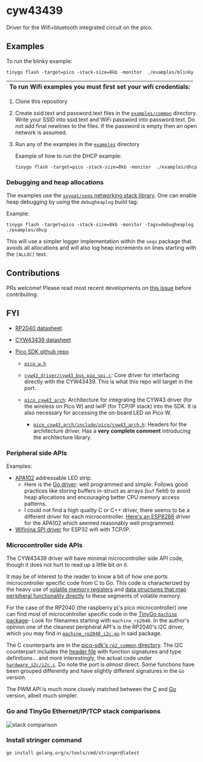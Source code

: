 # cyw43439
Driver for the Wifi+bluetooth integrated circuit on the pico.

## Examples
To run the blinky example:
```shell
tinygo flash -target=pico -stack-size=8kb -monitor  ./examples/blinky
```

| To run Wifi examples you must first set your wifi credentials: |
|---|

1. Clone this repository

2. Create ssid.text and password.text files in the [`examples/common`](examples/common) directory. Write your SSID into ssid.text and WiFi password into password.text. Do not add final newlines to the files. If the password is empty then an open network is assumed.

3. Run any of the examples in the [`examples`](./examples) directory

    Example of how to run the DHCP example:
    ```shell
    tinygo flash -target=pico -stack-size=8kb -monitor  ./examples/dhcp
    ```

### Debugging and heap allocations
The examples use the [`soypat/seqs` networking stack library](https://github.com/soypat/seqs/). One can enable heap debugging by using the `debugheaplog` build tag:

Example:
 ```shell
tinygo flash -target=pico -stack-size=8kb -monitor -tags=debugheaplog  ./examples/dhcp
```
This will use a simpler logger implementation within the `seqs` package that avoids all allocations and will also log heap increments on lines starting with the `[ALLOC]` text.


## Contributions
PRs welcome! Please read most recent developments on [this issue](https://github.com/tinygo-org/tinygo/issues/2947) before contributing.

## FYI
* [RP2040 datasheet](https://datasheets.raspberrypi.com/rp2040/rp2040-datasheet.pdf).

* [CYW43439 datasheet](https://www.infineon.com/dgdl/Infineon-CYW43439-DataSheet-v03_00-EN.pdf?fileId=8ac78c8c8386267f0183c320336c029f)

* [Pico SDK github repo](https://github.com/raspberrypi/pico-sdk)
    * [`pico_w.h`](https://github.com/raspberrypi/pico-sdk/blob/master/src/boards/include/boards/pico_w.h)
    
    * [`cyw43_driver/cyw43_bus_pio_spi.c`](https://github.com/raspberrypi/pico-sdk/blob/master/src/rp2_common/cyw43_driver/cyw43_bus_pio_spi.c): Core driver for interfacing directly with the CYW43439. This is what this repo will target in the port. 
    
    * [`pico_cyw43_arch`](https://github.com/raspberrypi/pico-sdk/blob/master/src/rp2_common/pico_cyw43_arch): Architecture for integrating the CYW43 driver (for the wireless on Pico W) and lwIP (for TCP/IP stack) into the SDK. It is also necessary for accessing the on-board LED on Pico W.
        * [`pico_cyw43_arch/include/pico/cyw43_arch.h`](https://github.com/raspberrypi/pico-sdk/blob/master/src/rp2_common/pico_cyw43_arch/include/pico/cyw43_arch.h): Headers for the architecture driver. Has a **very complete comment** introducing the architecture library.

### Peripheral side APIs
Examples:
* [APA102](https://www.pololu.com/product/2554) addressable LED strip. 
    - Here is the [Go driver](https://github.com/tinygo-org/drivers/blob/release/apa102/apa102.go): well programmed and simple. Follows good practices like storing buffers in-struct as arrays (`buf` field) to avoid heap allocations and encouraging better CPU memory access patterns.
    - I could not find a high quality C or C++ driver, there seems to be a different driver for each microcontroller. [Here's an ESP8266](https://github.com/leonyuhanov/esp8266apa102driver/blob/master/apa102LEDStrip.cpp) driver for the APA102 which seemed reasonably well programmed.
* [Wifinina SPI driver](https://github.com/tinygo-org/drivers/tree/release/wifinina) for ESP32 wifi with TCP/IP.


### Microcontroller side APIs
The CYW43439 driver will have minimal microcontroller side API code, though it does not hurt to read up a little bit on it.

It may be of interest to the reader to know a bit of how one ports microcontroller specific code from C to Go. This code is characterized by the heavy use of [volatile memory registers](https://github.com/tinygo-org/tinygo/blob/c7a23183e822b9eebb639902414a0e08a09fbba0/src/machine/machine_rp2040_pwm.go#L40-L44) and [data structures that map peripheral functionality directly](https://github.com/tinygo-org/tinygo/blob/c7a23183e822b9eebb639902414a0e08a09fbba0/src/machine/machine_rp2040_pwm.go#L54) to these segments of volatile memory.

For the case of the RP2040 (the raspberry pi's pico microcontroller) one can find most of microcontroller specific code in the [TinyGo `machine` package](https://github.com/tinygo-org/tinygo/tree/release/src/machine)- Look for filenames starting with `machine_rp2040`. In the author's opinion one of the cleanest peripheral API's is the RP2040's I2C driver, which you may find in [`machine_rp2040_i2c.go`](https://github.com/tinygo-org/tinygo/blob/release/src/machine/machine_rp2040_i2c.go) in said package.

The C counterparts are in the [pico-sdk's `rp2_common` directory](https://github.com/raspberrypi/pico-sdk/tree/master/src/rp2_common). The I2C counterpart includes the [header file](https://github.com/raspberrypi/pico-sdk/blob/master/src/rp2_common/hardware_i2c/include/hardware/i2c.h) with function signatures and type definitions... and more interestingly, the actual code under [`hardware_i2c/i2c.c`](https://github.com/raspberrypi/pico-sdk/blob/master/src/rp2_common/hardware_i2c/i2c.c). Do note the port is *almost* direct. Some functions have been grouped differently and have slightly different signatures in the `Go` version.

The PWM API is much more closely matched between the [C](https://github.com/raspberrypi/pico-sdk/blob/master/src/rp2_common/hardware_pwm/include/hardware/pwm.h) and [Go](https://github.com/tinygo-org/tinygo/blob/release/src/machine/machine_rp2040_pwm.go) version, albeit much simpler.


### Go and TinyGo Ethernet/IP/TCP stack comparisons
![stack comparison](stack_comparison.png)

### Install stringer command
```sh
go install golang.org/x/tools/cmd/stringer@latest
```